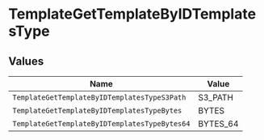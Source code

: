# TemplateGetTemplateByIDTemplatesType


## Values

| Name                                          | Value                                         |
| --------------------------------------------- | --------------------------------------------- |
| `TemplateGetTemplateByIDTemplatesTypeS3Path`  | S3_PATH                                       |
| `TemplateGetTemplateByIDTemplatesTypeBytes`   | BYTES                                         |
| `TemplateGetTemplateByIDTemplatesTypeBytes64` | BYTES_64                                      |